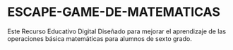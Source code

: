 # ESCAPE-GAME-DE-MATEMATICAS
Este Recurso Educativo Digital Diseñado para mejorar el aprendizaje de las operaciones básica matemáticas para alumnos de sexto grado.
